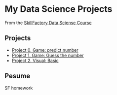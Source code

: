 # My Data Science Projects

From the [SkillFactory Data Sciense Course](https://skillfactory.ry/data-scientist)

## Projects

* [Project 0. Game: predict number](https://github.com/mihaniksm/sf_data_sciense/tree/main/project_0)
* [Project 1. Game: Guess the number](https://github.com/mihaniksm/sf_data_sciense/tree/main/project_1)
* [Project 2. Visual: Basic](https://github.com/mihaniksm/sf_data_sciense/blob/main)

## Pesume
SF homework
